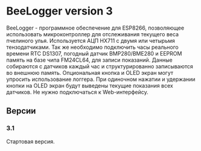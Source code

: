 # BeeLogger version 3
BeeLogger - программное обеспечение для ESP8266, позволяющее использовать микроконтроллер для отслеживания текущего веса пчелиного улья. Используется АЦП HX711 с двумя или четырьмя тензодатчиками. Так же необходимо подключить часы реального времени RTC DS1307, погодный датчик BMP280/BME280 и EEPROM память на базе чипа FM24CL64, для записи показаний. Данные собираются с датчиков каждый час и структурированно записываются во внешнюю память. Опциональная кнопка и OLED экран могут упросить использование логгера. При одиночном нажатии и удержании кнопки на OLED экран будут выведены текущие показания всех датчиков. Не нужно подключаться к Web-интерфейсу.
## Версии
### 3.1
Стартовая версия.
